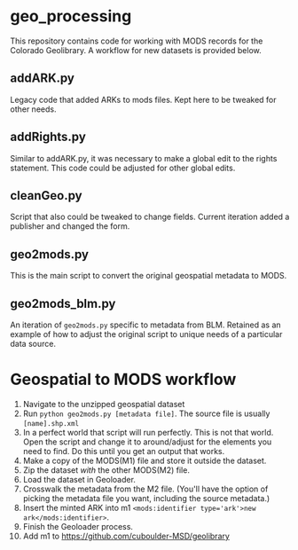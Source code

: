 # geo_processing

This repository contains code for working with MODS records for the Colorado Geolibrary. A workflow for new datasets is provided below.

## addARK.py

Legacy code that added ARKs to mods files. Kept here to be tweaked for other needs.

## addRights.py

Similar to addARK.py, it was necessary to make a global edit to the rights statement. This code could be adjusted for other global edits.

## cleanGeo.py

Script that also could be tweaked to change fields. Current iteration added a publisher and changed the form.

## geo2mods.py

This is the main script to convert the original geospatial metadata to MODS.

## geo2mods_blm.py

An iteration of `geo2mods.py` specific to metadata from BLM. Retained as an example of how to adjust the original script to unique needs of a particular data source.


# Geospatial to MODS workflow

1. Navigate to the unzipped geospatial dataset
2. Run `python geo2mods.py [metadata file]`. The source file is usually `[name].shp.xml`
3. In a perfect world that script will run perfectly. This is not that world. Open the script and change it to around/adjust for the elements you need to find. 
Do this until you get an output that works.
4. Make a copy of the MODS(M1) file and store it outside the dataset.
5. Zip the dataset *with* the other MODS(M2) file.
6. Load the dataset in Geoloader. 
7. Crosswalk the metadata from the M2 file. (You'll have the option of picking the metadata file you want, including the source metadata.)
8. Insert the minted ARK into m1 `<mods:identifier type='ark'>new ark</mods:identifier>`.
9. Finish the Geoloader process.
10. Add m1 to https://github.com/cuboulder-MSD/geolibrary
